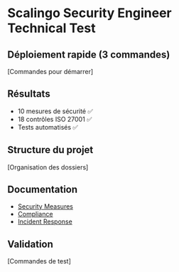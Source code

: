 # Scalingo Security Engineer Technical Test

## Déploiement rapide (3 commandes)
[Commandes pour démarrer]

## Résultats
- 10 mesures de sécurité ✅
- 18 contrôles ISO 27001 ✅  
- Tests automatisés ✅

## Structure du projet
[Organisation des dossiers]

## Documentation
- [Security Measures](docs/SECURITY_MEASURES.md)
- [Compliance](docs/COMPLIANCE_MAPPING.md)
- [Incident Response](2-Incident-Response/)

## Validation
[Commandes de test]